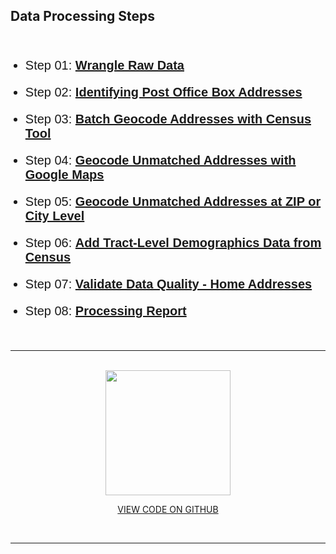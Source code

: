 <head>
<link href="//maxcdn.bootstrapcdn.com/font-awesome/4.2.0/css/font-awesome.min.css" rel="stylesheet">
</head>

## Data Processing Steps 

<br>

* Step 01: [**Wrangle Raw Data**](Step-01-ProcessRawData.html)

* Step 02: [**Identifying Post Office Box Addresses**](Step-02-POBsandGaps.html)

* Step 03: [**Batch Geocode Addresses with Census Tool**](Step-03-CensusGeo.html)

* Step 04: [**Geocode Unmatched Addresses with Google Maps**](Step-04-GoogleGeo.html)

* Step 05: [**Geocode Unmatched Addresses at ZIP or City Level**](Step-05-ZipsandCityGeo.html)

* Step 06: [**Add Tract-Level Demographics Data from Census**](Step-06-AddCensusData.html)

* Step 07: [**Validate Data Quality - Home Addresses**](Step-07-Disambiguation.html)

* Step 08: [**Processing Report**](Step-08-ProcessReport.html)

<br>
<hr>
<br>

<center>

<img src="https://www.iconfinder.com/data/icons/social-media-logos-7/64/github-512.png" width="200">

<a href="https://github.com/Nonprofit-Open-Data-Collective/open-1023-ez-dataset">VIEW CODE ON GITHUB</a>

</center>

<br>
<hr>
<br>


<style>
li { 
  font-size: 20px;
  font-family: sans-serif, "Helvetica Neue", "Lucida Grande", Arial; 
  }
</style>
